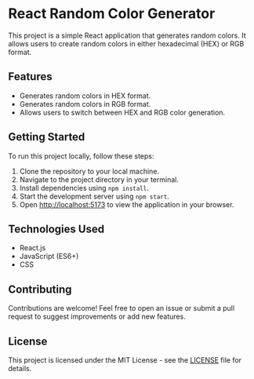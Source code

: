 # React Random Color Generator

This project is a simple React application that generates random colors. It allows users to create random colors in either hexadecimal (HEX) or RGB format.

## Features

- Generates random colors in HEX format.
- Generates random colors in RGB format.
- Allows users to switch between HEX and RGB color generation.

## Getting Started

To run this project locally, follow these steps:

1. Clone the repository to your local machine.
2. Navigate to the project directory in your terminal.
3. Install dependencies using `npm install`.
4. Start the development server using `npm start`.
5. Open [http://localhost:5173](http://localhost:5173) to view the application in your browser.

## Technologies Used

- React.js
- JavaScript (ES6+)
- CSS

## Contributing

Contributions are welcome! Feel free to open an issue or submit a pull request to suggest improvements or add new features.

## License

This project is licensed under the MIT License - see the [LICENSE](LICENSE) file for details.